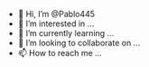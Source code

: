 - 👋 Hi, I’m @Pablo445
- 👀 I’m interested in ...
- 🌱 I’m currently learning ...
- 💞️ I’m looking to collaborate on ...
- 📫 How to reach me ...

<!---
Pablo445/Pablo445 is a ✨ special ✨ repository because its `README.md` (this file) appears on your GitHub profile.
You can click the Preview link to take a look at your changes.
-


